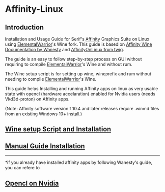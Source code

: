 # Affinity-Linux

## Introduction
Installation and Usage Guide for Serif's [Affinity](https://affinity.serif.com/en-us/) Graphics Suite on Linux using [ElementalWarrior](https://gitlab.winehq.org/ElementalWarrior)'s Wine fork. This guide is based on [Affinity Wine Documentation by Wanesty](https://affinity.liz.pet/)
and [AffinityOnLinux from twig](https://github.com/Twig6943/AffinityOnLinux).

The guide is an easy to follow step-by-step process on GUI without requiring to compile [ElementalWarrior](https://gitlab.winehq.org/ElementalWarrior)'s Wine and without rum.

The Wine setup script is for setting up wine, wineprefix and rum without needing to compile [ElementalWarrior](https://gitlab.winehq.org/ElementalWarrior)'s Wine.

This guide helps Installing and running Affinity apps on linux as very usable state with opencl (hardware accelaration) enabled for Nvidia users (needs Vkd3d-proton) on Affinity apps.

(Note: Affinity software version 1.10.4 and later releases require .winmd files from an existing Windows 10+ install.)

## [Wine setup Script and Installation](https://github.com/22-pacific/Affinity-Linux/blob/main/script%20wine%20setup.md)

## [Manual Guide Installation](https://github.com/22-pacific/Affinity-Linux/blob/main/Manual%20Guide.md)

____________________________________________________________________________________________
*if you already have installed affinity apps by following Wanesty's guide, you can refere to

## [Opencl on Nvidia](https://github.com/22-pacific/Affinity-Linux/blob/main/Opencl%20on%20Nvidia.md)
